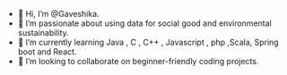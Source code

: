 - 👋 Hi, I’m @Gaveshika.
- 👀 I’m passionate about using data for social good and environmental sustainability.
- 🌱 I’m currently learning Java , C , C++ , Javascript , php ,Scala, Spring boot and React.
- 💞️ I’m looking to collaborate on beginner-friendly coding projects.
  

<!---
Gaveshika/Gaveshika is a ✨ special ✨ repository because its `README.md` (this file) appears on your GitHub profile.
You can click the Preview link to take a look at your changes.
--->
